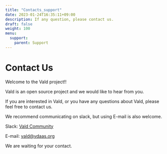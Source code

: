 ```yaml
---
title: "Contacts_support"
date: 2023-01-24T16:35:11+09:00
description: If any question, please contact us.
draft: false
weight: 100
menu:
  support:
    parent: Support
---
```


# Contact Us

Welcome to the Vald project!!

Vald is an open source project and we would like to hear from you.

If you are interested in Vald, or you have any questions about Vald, please feel free to contact us.

We recommend communicating on slack, but using E-mail is also welcome.

Slack: [Vald Community](https://join.slack.com/t/vald-community/shared_invite/zt-db2ky9o4-R_9p2sVp8xRwztVa8gfnPA)

E-mail: [vald@vdaas.org](mailto:vald@vdaas.org)

We are waiting for your contact.
